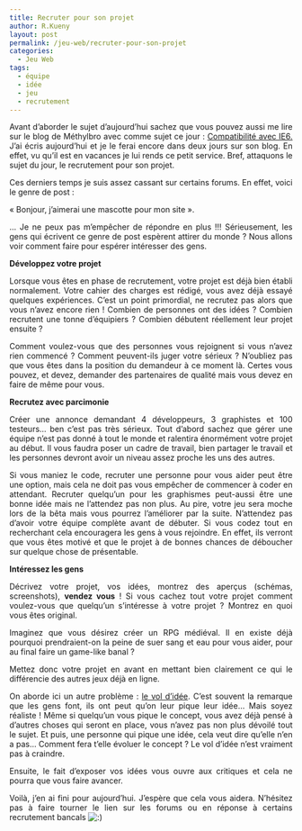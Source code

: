 ```yaml
---
title: Recruter pour son projet
author: R.Kueny
layout: post
permalink: /jeu-web/recruter-pour-son-projet
categories:
  - Jeu Web
tags:
  - équipe
  - idée
  - jeu
  - recrutement
---
```

<p style="text-align: justify;">
  Avant d&rsquo;aborder le sujet d&rsquo;aujourd&rsquo;hui sachez que vous pouvez aussi me lire sur le blog de Méthylbro avec comme sujet ce jour : <a href="http://methylbro.titaxium.org/post/2009/08/04/Recherche-IE6-mort-ou-...-mort" target="_blank">Compatibilité avec IE6.</a> J&rsquo;ai écris aujourd&rsquo;hui et je le ferai encore dans deux jours sur son blog. En effet, vu qu&rsquo;il est en vacances je lui rends ce petit service. Bref, attaquons le sujet du jour, le recrutement pour son projet.
</p>

<p style="text-align: justify;">
  Ces derniers temps je suis assez cassant sur certains forums. En effet, voici le genre de post :
</p>

<p style="text-align: justify;">
  &laquo;&nbsp;Bonjour, j&rsquo;aimerai une mascotte pour mon site&nbsp;&raquo;.
</p>

<p style="text-align: justify;">
  &#8230; Je ne peux pas m&rsquo;empêcher de répondre en plus !!! Sérieusement, les gens qui écrivent ce genre de post espèrent attirer du monde ? Nous allons voir comment faire pour espérer intéresser des gens.
</p>

<p style="text-align: justify;">
  <!--more-->
</p>

<p style="text-align: justify;">
  <strong>Développez votre projet</strong>
</p>

<p style="text-align: justify;">
  Lorsque vous êtes en phase de recrutement, votre projet est déjà bien établi normalement. Votre cahier des charges est rédigé, vous avez déjà essayé quelques expériences. C&rsquo;est un point primordial, ne recrutez pas alors que vous n&rsquo;avez encore rien ! Combien de personnes ont des idées ? Combien recrutent une tonne d&rsquo;équipiers ? Combien débutent réellement leur projet ensuite ?
</p>

<p style="text-align: justify;">
  Comment voulez-vous que des personnes vous rejoignent si vous n&rsquo;avez rien commencé ? Comment peuvent-ils juger votre sérieux ? N&rsquo;oubliez pas que vous êtes dans la position du demandeur à ce moment là. Certes vous pouvez, et devez, demander des partenaires de qualité mais vous devez en faire de même pour vous.
</p>

<p style="text-align: justify;">
  <strong>Recrutez avec parcimonie </strong>
</p>

<p style="text-align: justify;">
  Créer une annonce demandant 4 développeurs, 3 graphistes et 100 testeurs&#8230; ben c&rsquo;est pas très sérieux. Tout d&rsquo;abord sachez que gérer une équipe n&rsquo;est pas donné à tout le monde et ralentira énormément votre projet au début. Il vous faudra poser un cadre de travail, bien partager le travail et les personnes devront avoir un niveau assez proche les uns des autres.
</p>

<p style="text-align: justify;">
  Si vous maniez le code, recruter une personne pour vous aider peut être une option, mais cela ne doit pas vous empêcher de commencer à coder en attendant. Recruter quelqu&rsquo;un pour les graphismes peut-aussi être une bonne idée mais ne l&rsquo;attendez pas non plus. Au pire, votre jeu sera moche lors de la bêta mais vous pourrez l&rsquo;améliorer par la suite. N&rsquo;attendez pas d&rsquo;avoir votre équipe complète avant de débuter. Si vous codez tout en recherchant cela encouragera les gens à vous rejoindre. En effet, ils verront que vous êtes motivé et que le projet à de bonnes chances de déboucher sur quelque chose de présentable.
</p>

<p style="text-align: justify;">
  <strong>Intéressez les gens</strong>
</p>

<p style="text-align: justify;">
  Décrivez votre projet, vos idées, montrez des aperçus (schémas, screenshots), <strong>vendez vous</strong> ! Si vous cachez tout votre projet comment voulez-vous que quelqu&rsquo;un s&rsquo;intéresse à votre projet ? Montrez en quoi vous êtes original.
</p>

<p style="text-align: justify;">
  Imaginez que vous désirez créer un RPG médiéval. Il en existe déjà pourquoi prendraient-on la peine de suer sang et eau pour vous aider, pour au final faire un game-like banal ?
</p>

<p style="text-align: justify;">
  Mettez donc votre projet en avant en mettant bien clairement ce qui le différencie des autres jeux déjà en ligne.
</p>

<p style="text-align: justify;">
  On aborde ici un autre problème : <span style="text-decoration: underline;">le vol d&rsquo;idée</span>. C&rsquo;est souvent la remarque que les gens font, ils ont peut qu&rsquo;on leur pique leur idée&#8230; Mais soyez réaliste ! Même si quelqu&rsquo;un vous pique le concept, vous avez déjà pensé à d&rsquo;autres choses qui seront en place, vous n&rsquo;avez pas non plus dévoilé tout le sujet. Et puis, une personne qui pique une idée, cela veut dire qu&rsquo;elle n&rsquo;en a pas&#8230; Comment fera t&rsquo;elle évoluer le concept ? Le vol d&rsquo;idée n&rsquo;est vraiment pas à craindre.
</p>

<p style="text-align: justify;">
  Ensuite, le fait d&rsquo;exposer vos idées vous ouvre aux critiques et cela ne pourra que vous faire avancer.
</p>

<p style="text-align: justify;">
  Voilà, j&rsquo;en ai fini pour aujourd&rsquo;hui. J&rsquo;espère que cela vous aidera. N&rsquo;hésitez pas à faire tourner le lien sur les forums ou en réponse à certains recrutement bancals <img src="http://rkueny.fr/wp-includes/images/smilies/icon_smile.gif" alt=":)" class="wp-smiley" />
</p>